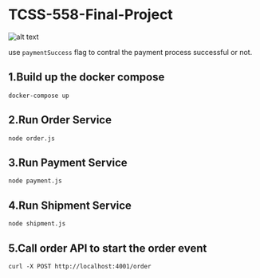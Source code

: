 # TCSS-558-Final-Project

![alt text](https://drive.google.com/file/d/1PhyBzcL5-d7NAtNnihgTYKor9ciYRkZt/view?usp=sharing)

use ```paymentSuccess``` flag to contral the payment process successful or not.

## 1.Build up the docker compose
```
docker-compose up
```

## 2.Run Order Service
```
node order.js
```

## 3.Run Payment Service
```
node payment.js
``` 

## 4.Run Shipment Service
```
node shipment.js
```

## 5.Call order API to start the order event
```
curl -X POST http://localhost:4001/order
```